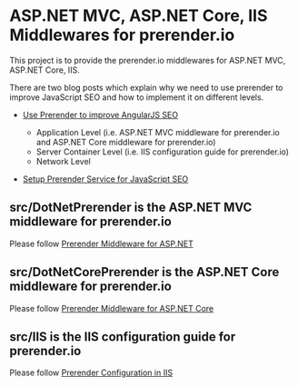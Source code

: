 # ASP.NET MVC, ASP.NET Core, IIS Middlewares for prerender.io
This project is to provide the prerender.io middlewares for ASP.NET MVC, ASP.NET Core, IIS. 

There are two blog posts which explain why we need to use prerender to improve JavaScript SEO and how to implement it on different levels.
* [Use Prerender to improve AngularJS SEO](http://netopensource.com/use-prerender-improve-angularjs-seo/)

  * Application Level (i.e.  ASP.NET MVC middleware for prerender.io and ASP.NET Core middleware for prerender.io)
  * Server Container Level (i.e. IIS configuration guide for prerender.io)
  * Network Level
  
* [Setup Prerender Service for JavaScript SEO](http://netopensource.com/setup-prerender-service-javascript-seo/)

## src/DotNetPrerender is the ASP.NET MVC middleware for prerender.io

   Please follow [Prerender Middleware for ASP.NET](https://github.com/dingyuliang/prerender-dotnet/wiki/Prerender-Configuration-in-IIS)

## src/DotNetCorePrerender is the ASP.NET Core middleware for prerender.io 

   Please follow [Prerender Middleware for ASP.NET Core](https://github.com/dingyuliang/prerender-dotnet/wiki/Prerender-Configuration-in-IIS)

## src/IIS is the IIS configuration guide for prerender.io
   
   Please follow [Prerender Configuration in IIS](https://github.com/dingyuliang/prerender-dotnet/wiki/Prerender-Configuration-in-IIS)

